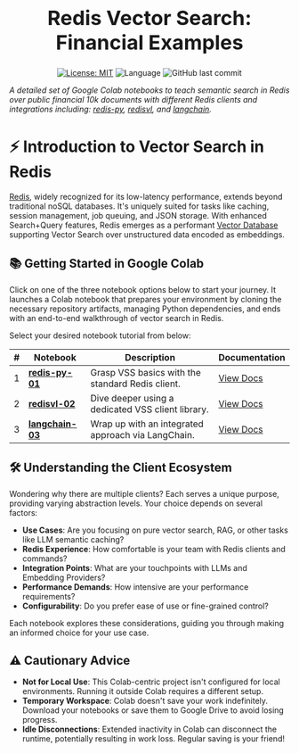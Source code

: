 <div align="center">
    <div style="display: inline-block; text-align: center; margin-bottom: 10px;">
        <span style="font-size: 36px;"><b>Redis Vector Search: Financial Examples</b></span>
        <br />
    </div>
    <br />
</div>


<div align="center">

[![License: MIT](https://img.shields.io/badge/License-MIT-yellow.svg)](https://opensource.org/licenses/MIT)
![Language](https://img.shields.io/github/languages/top/Redislabs-Solution-Architects/financial-vss)
![GitHub last commit](https://img.shields.io/github/last-commit/RedisVentures/RedisVL)

</div>


*A detailed set of Google Colab notebooks to teach semantic search in Redis over public financial 10k documents with different Redis clients and integrations including: [redis-py](https://redis-py.readthedocs.io/en/stable/index.html), [redisvl](https://redisvl.com), and [langchain](https://python.langchain.com/docs/integrations/vectorstores/redis).*

# ⚡ Introduction to Vector Search in Redis
[Redis](https://redis.com), widely recognized for its low-latency performance, extends beyond traditional noSQL databases. It's uniquely suited for tasks like caching, session management, job queuing, and JSON storage. With enhanced Search+Query features, Redis emerges as a performant [Vector Database](https://redis.com/solutions/use-cases/vector-database) supporting Vector Search over unstructured data encoded as embeddings.

## 📚 Getting Started in Google Colab

Click on one of the three notebook options below to start your journey. It launches a Colab notebook that prepares your environment by cloning the necessary repository artifacts, managing Python dependencies, and ends with an end-to-end walkthrough of vector search in Redis.

Select your desired notebook tutorial from below:

| # | Notebook | Description | Documentation |
|---|----------|-------------|---------------|
| 1 | [**redis-py-01**](https://colab.research.google.com/github/Redislabs-Solution-Architects/financial-vss/blob/main/redis-py-01.ipynb) | Grasp VSS basics with the standard Redis client. | [View Docs](https://redis-py.readthedocs.io/en/stable/examples/search_vector_similarity_examples.html) |
| 2 | [**redisvl-02**](https://colab.research.google.com/github/Redislabs-Solution-Architects/financial-vss/blob/main/redisvl-02.ipynb) | Dive deeper using a dedicated VSS client library. | [View Docs](https://redisvl.com) |
| 3 | [**langchain-03**](https://colab.research.google.com/github/Redislabs-Solution-Architects/financial-vss/blob/main/langchain-03.ipynb) | Wrap up with an integrated approach via LangChain. | [View Docs](https://python.langchain.com/docs/integrations/providers/redis) |


## 🛠️ Understanding the Client Ecosystem
Wondering why there are multiple clients? Each serves a unique purpose, providing varying abstraction levels. Your choice depends on several factors:

- **Use Cases**: Are you focusing on pure vector search, RAG, or other tasks like LLM semantic caching?
- **Redis Experience**: How comfortable is your team with Redis clients and commands?
- **Integration Points**: What are your touchpoints with LLMs and Embedding Providers?
- **Performance Demands**: How intensive are your performance requirements?
- **Configurability**: Do you prefer ease of use or fine-grained control?

Each notebook explores these considerations, guiding you through making an informed choice for your use case.

## ⚠️ Cautionary Advice
- **Not for Local Use**: This Colab-centric project isn't configured for local environments. Running it outside Colab requires a different setup.
- **Temporary Workspace**: Colab doesn't save your work indefinitely. Download your notebooks or save them to Google Drive to avoid losing progress.
- **Idle Disconnections**: Extended inactivity in Colab can disconnect the runtime, potentially resulting in work loss. Regular saving is your friend!
